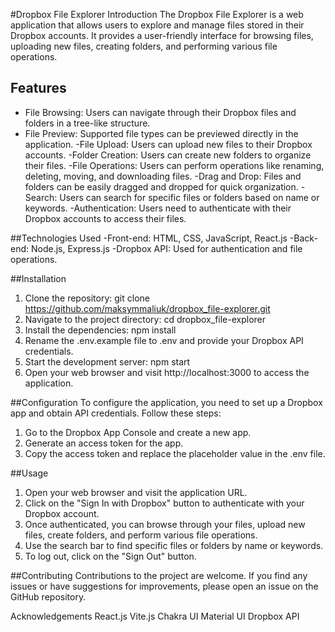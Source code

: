 #Dropbox File Explorer
Introduction
The Dropbox File Explorer is a web application that allows users to explore and manage files stored in their Dropbox accounts. It provides a user-friendly interface for browsing files, uploading new files, creating folders, and performing various file operations.

## Features
- File Browsing: Users can navigate through their Dropbox files and folders in a tree-like structure.
- File Preview: Supported file types can be previewed directly in the application.
-File Upload: Users can upload new files to their Dropbox accounts.
-Folder Creation: Users can create new folders to organize their files.
-File Operations: Users can perform operations like renaming, deleting, moving, and downloading files.
-Drag and Drop: Files and folders can be easily dragged and dropped for quick organization.
-Search: Users can search for specific files or folders based on name or keywords.
-Authentication: Users need to authenticate with their Dropbox accounts to access their files.

##Technologies Used
-Front-end: HTML, CSS, JavaScript, React.js
-Back-end: Node.js, Express.js
-Dropbox API: Used for authentication and file operations.

##Installation
1. Clone the repository: git clone https://github.com/maksymmaliuk/dropbox_file-explorer.git
2. Navigate to the project directory: cd dropbox_file-explorer
3. Install the dependencies: npm install
4. Rename the .env.example file to .env and provide your Dropbox API credentials.
5. Start the development server: npm start
6. Open your web browser and visit http://localhost:3000 to access the application.

##Configuration
To configure the application, you need to set up a Dropbox app and obtain API credentials. Follow these steps:

1. Go to the Dropbox App Console and create a new app.
2. Generate an access token for the app.
3. Copy the access token and replace the placeholder value in the .env file.

##Usage
1. Open your web browser and visit the application URL.
2. Click on the "Sign In with Dropbox" button to authenticate with your Dropbox account.
3. Once authenticated, you can browse through your files, upload new files, create folders, and perform various file operations.
4. Use the search bar to find specific files or folders by name or keywords.
5. To log out, click on the "Sign Out" button.

##Contributing
Contributions to the project are welcome. If you find any issues or have suggestions for improvements, please open an issue on the GitHub repository.

Acknowledgements
React.js
Vite.js
Chakra UI
Material UI
Dropbox API
